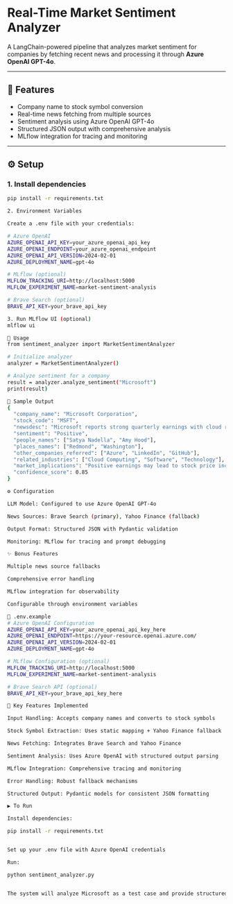 # Real-Time Market Sentiment Analyzer

A LangChain-powered pipeline that analyzes market sentiment for companies by fetching recent news and processing it through **Azure OpenAI GPT-4o**.

---

## 🚀 Features
- Company name to stock symbol conversion  
- Real-time news fetching from multiple sources  
- Sentiment analysis using Azure OpenAI GPT-4o  
- Structured JSON output with comprehensive analysis  
- MLflow integration for tracing and monitoring  

---

## ⚙️ Setup

### 1. Install dependencies
```bash
pip install -r requirements.txt

2. Environment Variables

Create a .env file with your credentials:

# Azure OpenAI
AZURE_OPENAI_API_KEY=your_azure_openai_api_key
AZURE_OPENAI_ENDPOINT=your_azure_openai_endpoint
AZURE_OPENAI_API_VERSION=2024-02-01
AZURE_DEPLOYMENT_NAME=gpt-4o

# MLflow (optional)
MLFLOW_TRACKING_URI=http://localhost:5000
MLFLOW_EXPERIMENT_NAME=market-sentiment-analysis

# Brave Search (optional)
BRAVE_API_KEY=your_brave_api_key

3. Run MLflow UI (optional)
mlflow ui

📖 Usage
from sentiment_analyzer import MarketSentimentAnalyzer

# Initialize analyzer
analyzer = MarketSentimentAnalyzer()

# Analyze sentiment for a company
result = analyzer.analyze_sentiment("Microsoft")
print(result)

📝 Sample Output
{
  "company_name": "Microsoft Corporation",
  "stock_code": "MSFT",
  "newsdesc": "Microsoft reports strong quarterly earnings with cloud revenue growth",
  "sentiment": "Positive",
  "people_names": ["Satya Nadella", "Amy Hood"],
  "places_names": ["Redmond", "Washington"],
  "other_companies_referred": ["Azure", "LinkedIn", "GitHub"],
  "related_industries": ["Cloud Computing", "Software", "Technology"],
  "market_implications": "Positive earnings may lead to stock price increase and investor confidence",
  "confidence_score": 0.85
}

⚙️ Configuration

LLM Model: Configured to use Azure OpenAI GPT-4o

News Sources: Brave Search (primary), Yahoo Finance (fallback)

Output Format: Structured JSON with Pydantic validation

Monitoring: MLflow for tracing and prompt debugging

✨ Bonus Features

Multiple news source fallbacks

Comprehensive error handling

MLflow integration for observability

Configurable through environment variables

📂 .env.example
# Azure OpenAI Configuration
AZURE_OPENAI_API_KEY=your_azure_openai_api_key_here
AZURE_OPENAI_ENDPOINT=https://your-resource.openai.azure.com/
AZURE_OPENAI_API_VERSION=2024-02-01
AZURE_DEPLOYMENT_NAME=gpt-4o

# MLflow Configuration (optional)
MLFLOW_TRACKING_URI=http://localhost:5000
MLFLOW_EXPERIMENT_NAME=market-sentiment-analysis

# Brave Search API (optional)
BRAVE_API_KEY=your_brave_api_key_here

🔑 Key Features Implemented

Input Handling: Accepts company names and converts to stock symbols

Stock Symbol Extraction: Uses static mapping + Yahoo Finance fallback

News Fetching: Integrates Brave Search and Yahoo Finance

Sentiment Analysis: Uses Azure OpenAI with structured output parsing

MLflow Integration: Comprehensive tracing and monitoring

Error Handling: Robust fallback mechanisms

Structured Output: Pydantic models for consistent JSON formatting

▶️ To Run

Install dependencies:

pip install -r requirements.txt


Set up your .env file with Azure OpenAI credentials

Run:

python sentiment_analyzer.py


The system will analyze Microsoft as a test case and provide structured sentiment analysis with MLflow tracing enabled.
